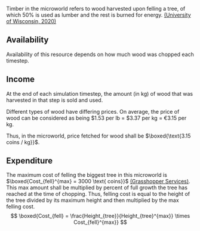 Timber in the microworld refers to wood harvested upon felling a tree, of which 50% is used as lumber and the rest is burned for energy. [(University of Wisconsin, 2020)](https://www3.uwsp.edu/cnr-ap/KEEP/Documents/Activities/Energy%20Fact%20Sheets/FactsAboutWood.pdf)

## Availability

Availability of this resource depends on how much wood was chopped each timestep. 

## Income

At the end of each simulation timestep, the amount (in kg) of wood that was harvested in that step is sold and used.

Different types of wood have differing prices. On average, the price of wood can be considered as being $1.53 per lb = $3.37 per kg = €3.15 per kg.

Thus, in the microworld, price fetched for wood shall be $\boxed{\text{3.15 coins / kg}}$.

## Expenditure

The maximum cost of felling the biggest tree in this microworld is  $\boxed{Cost_{fell}^{max} = 3000 \text{ coins}}$ [(Grasshopper Services)](https://www.grasshopperservices.ie/tree-removal-cost/). This max amount shall be multiplied by percent of full growth the tree has reached at the time of chopping. Thus, felling cost is equal to the height of the tree divided by its maximum height and then multiplied by the max felling cost. 
$$
\boxed{Cost_{fell} = \frac{Height_{tree}}{Height_{tree}^{max}} \times Cost_{fell}^{max}}
$$
